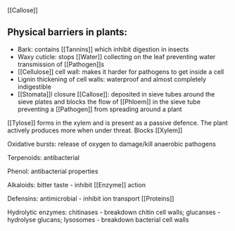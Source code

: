[[Callose]]
## Physical barriers in plants:
- Bark: contains [[Tannins]] which inhibit digestion in insects
- Waxy cuticle: stops [[Water]] collecting on the leaf preventing water transmission of [[Pathogen]]s
- [[Cellulose]] cell wall: makes it harder for pathogens to get inside a cell 
- Lignin thickening of cell walls: waterproof and almost completely indigestible
- [[Stomata]]l closure
[[Callose]]: deposited in sieve tubes around the sieve plates and blocks the flow of [[Phloem]] in the sieve tube preventing a [[Pathogen]] from spreading around a plant

[[Tylose]] forms in the xylem and is present as a passive defence. The plant actively produces more when under threat. Blocks [[Xylem]]

Oxidative bursts: release of oxygen to damage/kill anaerobic pathogens

Terpenoids: antibacterial

Phenol: antibacterial properties

Alkaloids: bitter taste - inhibit [[Enzyme]] action

Defensins: antimicrobial - inhibit ion transport [[Proteins]]

Hydrolytic enzymes: chitinases - breakdown chitin cell walls; glucanses - hydrolyse glucans; lysosomes - breakdown bacterial cell walls